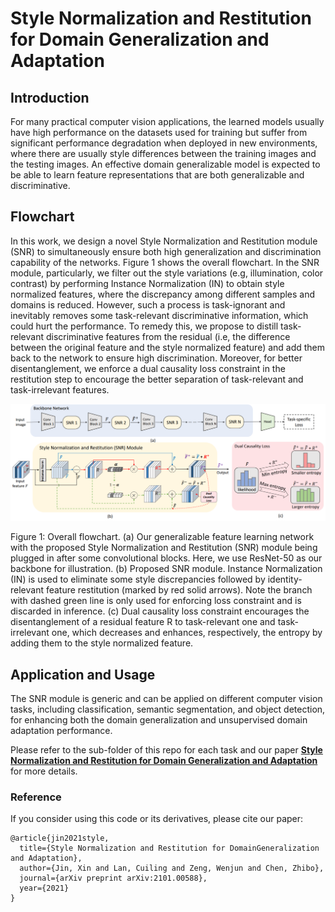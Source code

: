 # Style Normalization and Restitution for Domain Generalization and Adaptation

## Introduction

For many practical computer vision applications, the learned models usually have high performance on the datasets used for training but suffer from significant performance degradation when deployed in new environments, where there are usually style differences between the training images and the testing images. An effective domain generalizable model is expected to be able to learn feature representations that are both generalizable and discriminative. 

## Flowchart
In this work, we design a novel Style Normalization and Restitution module (SNR) to simultaneously ensure both high generalization and discrimination capability of the networks.  Figure 1 shows the overall flowchart. In the SNR module, particularly, we filter out the style variations (e.g, illumination, color contrast) by performing Instance Normalization (IN) to obtain style normalized features, where the discrepancy among different samples and domains is reduced. However, such a process is task-ignorant and inevitably removes some task-relevant discriminative information, which could hurt the performance. To remedy this, we propose to distill task-relevant discriminative features from the residual (i.e, the difference between the original feature and the style normalized feature) and add them back to the network to ensure high discrimination. Moreover, for better disentanglement, we enforce a dual causality loss constraint in the restitution step to encourage the better separation of task-relevant and task-irrelevant features. 

<p align="center">
  <img src="imgs/pipeline.png" alt="pipeline" width="800">
</p>
Figure 1: Overall flowchart. (a) Our generalizable feature learning network with the proposed Style Normalization and Restitution (SNR) module being plugged in after some convolutional blocks. Here, we use ResNet-50 as our backbone for illustration. (b) Proposed SNR module. Instance Normalization (IN) is used to eliminate some style discrepancies followed by identity-relevant feature restitution (marked by red solid arrows). Note the branch with dashed green line is only used for enforcing loss constraint and is discarded in inference. (c) Dual causality loss constraint encourages the disentanglement of a residual feature R to task-relevant one and task-irrelevant one, which decreases and enhances, respectively, the entropy by adding them to the style normalized feature.

## Application and Usage

The SNR module is generic and can be applied on different computer vision tasks, including classification, semantic segmentation, and object detection, for enhancing both the domain generalization and unsupervised domain adaptation performance. 

Please refer to the sub-folder of this repo for each task and our paper [**Style Normalization and Restitution for Domain Generalization and Adaptation**](https://arxiv.org/pdf/2101.00588.pdf) for more details.


### Reference
If you consider using this code or its derivatives, please cite our paper:

```
@article{jin2021style,
  title={Style Normalization and Restitution for DomainGeneralization and Adaptation},
  author={Jin, Xin and Lan, Cuiling and Zeng, Wenjun and Chen, Zhibo},
  journal={arXiv preprint arXiv:2101.00588},
  year={2021}
}
```
